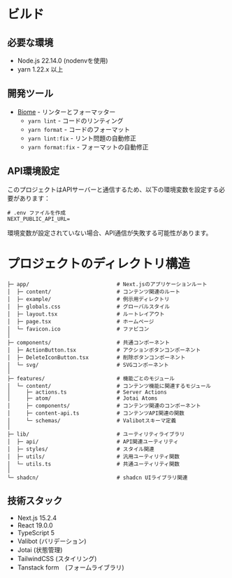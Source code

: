 # ビルド

## 必要な環境

- Node.js 22.14.0 (nodenvを使用)
- yarn 1.22.x 以上


## 開発ツール

- [Biome](https://biomejs.dev/) - リンターとフォーマッター
  - `yarn lint` - コードのリンティング
  - `yarn format` - コードのフォーマット
  - `yarn lint:fix` - リント問題の自動修正
  - `yarn format:fix` - フォーマットの自動修正



## API環境設定

このプロジェクトはAPIサーバーと通信するため、以下の環境変数を設定する必要があります：

```
# .env ファイルを作成
NEXT_PUBLIC_API_URL=
```

環境変数が設定されていない場合、API通信が失敗する可能性があります。

# プロジェクトのディレクトリ構造

```
├─ app/                            # Next.jsのアプリケーションルート
│  ├─ content/                     # コンテンツ関連のルート
│  ├─ example/                     # 例示用ディレクトリ
│  ├─ globals.css                  # グローバルスタイル
│  ├─ layout.tsx                   # ルートレイアウト
│  ├─ page.tsx                     # ホームページ
│  └─ favicon.ico                  # ファビコン
│
├─ components/                     # 共通コンポーネント
│  ├─ ActionButton.tsx             # アクションボタンコンポーネント
│  ├─ DeleteIconButton.tsx         # 削除ボタンコンポーネント
│  └─ svg/                         # SVGコンポーネント
│
├─ features/                       # 機能ごとのモジュール
│  └─ content/                     # コンテンツ機能に関連するモジュール
│     ├─ actions.ts                # Server Actions
│     ├─ atom/                     # Jotai Atoms
│     ├─ components/               # コンテンツ関連のコンポーネント
│     ├─ content-api.ts            # コンテンツAPI関連の関数
│     └─ schemas/                  # Valibotスキーマ定義
│
├─ lib/                            # ユーティリティライブラリ
│  ├─ api/                         # API関連ユーティリティ
│  ├─ styles/                      # スタイル関連
│  ├─ utils/                       # 汎用ユーティリティ関数
│  └─ utils.ts                     # 共通ユーティリティ関数
│
└─ shadcn/                         # shadcn UIライブラリ関連
```

## 技術スタック

- Next.js 15.2.4
- React 19.0.0
- TypeScript 5
- Valibot (バリデーション)
- Jotai (状態管理)
- TailwindCSS (スタイリング)
- Tanstack form　(フォームライブラリ)

